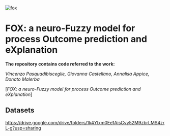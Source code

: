 ![fox](https://user-images.githubusercontent.com/57073656/123228653-e5980580-d4d5-11eb-8bae-b554adce4753.png)

# FOX: a neuro-Fuzzy model for process Outcome prediction and eXplanation
**The repository contains code referred to the work:**

*Vincenzo Pasquadibisceglie, Giovanna Castellano, Annalisa Appice, Donato Malerba*

[*FOX: a neuro-Fuzzy model for process Outcome prediction and eXplanation*]

## Datasets 
https://drive.google.com/drive/folders/1k4Ylxm0Ee1AisCvy52M9zbrLMS4zrL-g?usp=sharing
